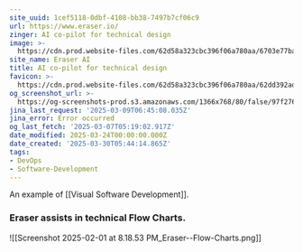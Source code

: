 ```yaml
---
site_uuid: 1cef5118-0dbf-4108-bb38-7497b7cf06c9
url: https://www.eraser.io/
zinger: AI co-pilot‍ for technical design
image: >-
  https://cdn.prod.website-files.com/62d58a323cbc396f06a780aa/6703e77bae3793673a054a4b_eraser-og-image.avif
site_name: Eraser AI
title: AI co-pilot for technical design
favicon: >-
  https://cdn.prod.website-files.com/62d58a323cbc396f06a780aa/62dd392ad0fe361616a22ed3_Favicon%2032x32.png
og_screenshot_url: >-
  https://og-screenshots-prod.s3.amazonaws.com/1366x768/80/false/97f27693524788f7dc3d4ed8aa41b13ad80e0b87d6b273545bc876d0f032546f.jpeg
jina_last_request: '2025-03-09T06:45:08.035Z'
jina_error: Error occurred
og_last_fetch: '2025-03-07T05:19:02.917Z'
date_modified: 2025-03-24T00:00:00.000Z
date_created: '2025-03-30T05:44:14.865Z'
tags:
- DevOps
- Software-Development
---
```












An example of [[Visual Software Development]].

### Eraser assists in technical Flow Charts.
![[Screenshot 2025-02-01 at 8.18.53 PM_Eraser--Flow-Charts.png]]
